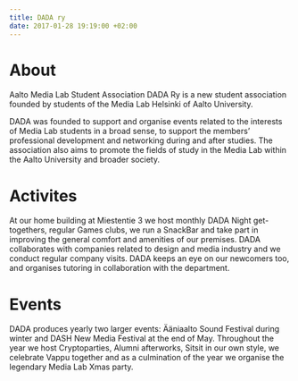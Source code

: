 ```yaml
---
title: DADA ry
date: 2017-01-28 19:19:00 +02:00
---
```


# About

Aalto Media Lab Student Association DADA Ry is a new student association founded by students of the Media Lab Helsinki of Aalto University.

DADA was founded to support and organise events related to the interests of Media Lab students in a broad sense, to support the members’ professional development and networking during and after studies. The association also aims to promote the fields of study in the Media Lab within the Aalto University and broader society.

# Activites

At our home building at Miestentie 3 we host monthly DADA Night get-togethers, regular Games clubs, we run a SnackBar and take part in improving the general comfort and amenities of our premises. DADA collaborates with companies related to design and media industry and we conduct regular company visits. DADA keeps an eye on our newcomers too, and organises tutoring in collaboration with the department.

# Events

DADA produces yearly two larger events: Ääniaalto Sound Festival during winter and DASH New Media Festival at the end of May. Throughout the year we host Cryptoparties, Alumni afterworks, Sitsit in our own style, we celebrate Vappu together and as a culmination of the year we organise the legendary Media Lab Xmas party.